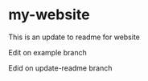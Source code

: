 # my-website

This is an update to readme for website

Edit on example branch

Edid on update-readme branch

